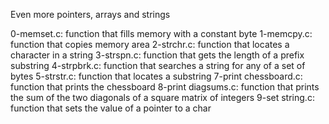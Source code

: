 Even more pointers, arrays and strings

0-memset.c: function that fills memory with a constant byte
1-memcpy.c: function that copies memory area
2-strchr.c: function that locates a character in a string
3-strspn.c: function that gets the length of a prefix substring
4-strpbrk.c: function that searches a string for any of a set of bytes
5-strstr.c: function that locates a substring
7-print chessboard.c: function that prints the chessboard
8-print diagsums.c: function that prints the sum of the two diagonals of a square matrix of integers
9-set string.c: function that sets the value of a pointer to a char

